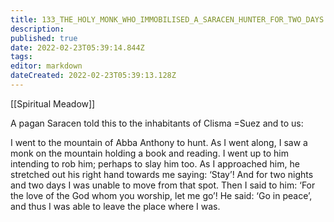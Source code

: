 ```yaml
---
title: 133_THE_HOLY_MONK_WHO_IMMOBILISED_A_SARACEN_HUNTER_FOR_TWO_DAYS
description: 
published: true
date: 2022-02-23T05:39:14.844Z
tags: 
editor: markdown
dateCreated: 2022-02-23T05:39:13.128Z
---
```


[[Spiritual Meadow]]
 
A pagan Saracen told this to the inhabitants of Clisma =Suez and to us:  
 
I went to the mountain of Abba Anthony to hunt. As I went along, I saw a monk on the mountain holding a book and reading. I went up to him intending to rob him; perhaps to slay him too. As I approached him, he stretched out his right hand towards me saying: ‘Stay’! And for two nights and two days I was unable to move from that spot. Then I said to him: ‘For the love of the God whom you worship, let me go’! He said: ‘Go in peace’, and thus I was able to leave the place where I was.
